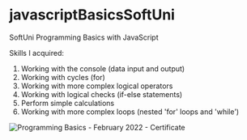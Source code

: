 # javascriptBasicsSoftUni
SoftUni Programming Basics with JavaScript


Skills I acquired:
1. Working with the console (data input and output)
2. Working with cycles (for)
3. Working with more complex logical operators
4. Working with logical checks (if-else statements)
5. Perform simple calculations
6. Working with more complex loops (nested 'for' loops and 'while')

![Programming Basics - February 2022 - Certificate](https://user-images.githubusercontent.com/101424579/175700051-7fd61654-eb36-4896-ace1-5a7025cb49da.jpeg)
